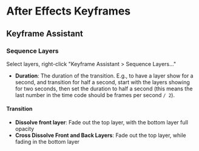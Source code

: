 # After Effects Keyframes

## Keyframe Assistant

### Sequence Layers

Select layers, right-click "Keyframe Assistant > Sequence Layers..."

- **Duration**: The duration of the transition. E.g., to have a layer show for a second, and transition for half a second, start with the layers showing for two seconds, then set the duration to half a second (this means the last number in the time code should be frames per second `/ 2`).

#### Transition

- **Dissolve front layer**: Fade out the top layer, with the bottom layer full opacity
- **Cross Dissolve Front and Back Layers**: Fade out the top layer, while fading in the bottom layer
